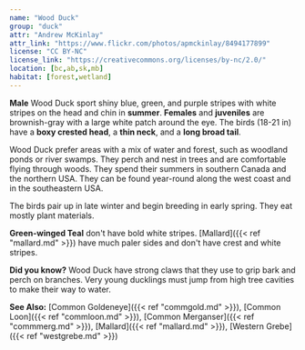```yaml
---
name: "Wood Duck"
group: "duck"
attr: "Andrew McKinlay"
attr_link: "https://www.flickr.com/photos/apmckinlay/8494177899"
license: "CC BY-NC"
license_link: "https://creativecommons.org/licenses/by-nc/2.0/"
location: [bc,ab,sk,mb]
habitat: [forest,wetland]
---
```

**Male** Wood Duck sport shiny blue, green, and purple stripes with white stripes on the head and chin in **summer**. **Females** and **juveniles** are brownish-gray with a large white patch around the eye. The birds (18-21 in) have a **boxy crested head**, a **thin neck**, and a **long broad tail**.

Wood Duck prefer areas with a mix of water and forest, such as woodland ponds or river swamps. They perch and nest in trees and are comfortable flying through woods. They spend their summers in southern Canada and the northern USA. They can be found year-round along the west coast and in the southeastern USA.

The birds pair up in late winter and begin breeding in early spring. They eat mostly plant materials.

**Green-winged Teal** don't have bold white stripes. [Mallard]({{< ref "mallard.md" >}}) have much paler sides and don't have crest and white stripes.

**Did you know?** Wood Duck have strong claws that they use to grip bark and perch on branches. Very young ducklings must jump from high tree cavities to make their way to water.

<!-- generated, do not edit -->
**See Also:**
[Common Goldeneye]({{< ref "commgold.md" >}}),
[Common Loon]({{< ref "commloon.md" >}}),
[Common Merganser]({{< ref "commmerg.md" >}}),
[Mallard]({{< ref "mallard.md" >}}),
[Western Grebe]({{< ref "westgrebe.md" >}})
